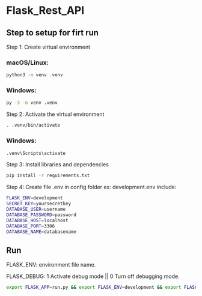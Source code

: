 # Flask_Rest_API

## Step to setup for firt run

Step 1: Create virtual environment

### macOS/Linux:

```sh
python3 -m venv .venv
```

### Windows:

```sh
py -3 -m venv .venv
```

Step 2: Activate the virtual environment

```sh
. .venv/bin/activate
```

### Windows:

```sh
.venv\Scripts\activate
```

Step 3: Install libraries and dependencies

```sh
pip install -r requirements.txt
```

Step 4: Create file .env in config folder ex: development.env include:

```sh
FLASK_ENV=development
SECRET_KEY=yoursecretkey
DATABASE_USER=username
DATABASE_PASSWORD=password
DATABASE_HOST=localhost
DATABASE_PORT=3306
DATABASE_NAME=databasename
```

## Run

FLASK_ENV: environment file name.

FLASK_DEBUG: 1 Activate debug mode || 0 Turn off debugging mode.

```sh
export FLASK_APP=run.py && export FLASK_ENV=development && export FLASK_DEBUG=1 && flask run
```
